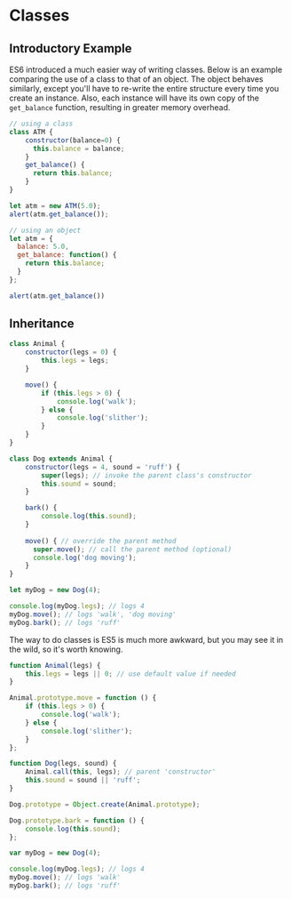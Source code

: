 
# Classes

## Introductory Example

ES6 introduced a much easier way of writing classes. Below is an example comparing the use of a class to that of an object. The object behaves similarly, except you'll have to re-write the entire structure every time you create an instance. Also, each instance will have its own copy of the `get_balance` function, resulting in greater memory overhead.

```javascript
// using a class
class ATM {
    constructor(balance=0) {
      this.balance = balance;
    }
    get_balance() {
      return this.balance;
    }
}

let atm = new ATM(5.0);
alert(atm.get_balance());

// using an object
let atm = {
  balance: 5.0,
  get_balance: function() {
    return this.balance;
  }
};

alert(atm.get_balance())
```

## Inheritance

```javascript
class Animal {
    constructor(legs = 0) {
        this.legs = legs;
    }

    move() {
        if (this.legs > 0) {
            console.log('walk');
        } else {
            console.log('slither');
        }
    }
}

class Dog extends Animal {
    constructor(legs = 4, sound = 'ruff') {
        super(legs); // invoke the parent class's constructor
        this.sound = sound;
    }

    bark() {
        console.log(this.sound);
    }
    
    move() { // override the parent method
      super.move(); // call the parent method (optional)
      console.log('dog moving');
    }
}

let myDog = new Dog(4);

console.log(myDog.legs); // logs 4
myDog.move(); // logs 'walk', 'dog moving'
myDog.bark(); // logs 'ruff'
```



The way to do classes is ES5 is much more awkward, but you may see it in the wild, so it's worth knowing.

```javascript
function Animal(legs) {
    this.legs = legs || 0; // use default value if needed
}

Animal.prototype.move = function () {
    if (this.legs > 0) {
        console.log('walk');
    } else {
        console.log('slither');
    }
};

function Dog(legs, sound) {
    Animal.call(this, legs); // parent 'constructor'
    this.sound = sound || 'ruff';
}

Dog.prototype = Object.create(Animal.prototype);

Dog.prototype.bark = function () {
    console.log(this.sound);
};

var myDog = new Dog(4);

console.log(myDog.legs); // logs 4
myDog.move(); // logs 'walk'
myDog.bark(); // logs 'ruff'
```

